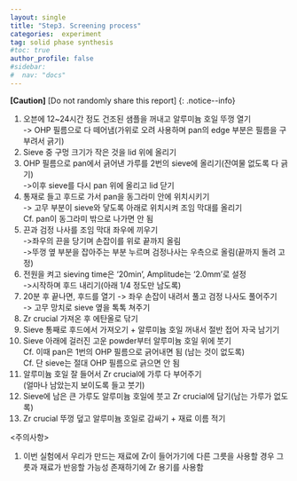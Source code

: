 ```yaml
---
layout: single
title: "Step3. Screening process"
categories:  experiment
tag: solid phase synthesis
#toc: true
author_profile: false
#sidebar:
#  nav: "docs"
---
```


**[Caution]** [Do not randomly share this report]
{: .notice--info}

1. 오븐에 12~24시간 정도 건조된 샘플을 꺼내고 알루미늄 호일 뚜껑 열기<br>
 -> OHP 필름으로 다 떼어냄(가위로 오려 사용하며 pan의 edge 부분은 필름을 구부려서 긁기)<br>
2. Sieve 중 구멍 크기가 작은 것을 lid 위에 올리기<br>
3. OHP 필름으로 pan에서 긁어낸 가루를 2번의 sieve에 올리기(잔여물 없도록 다 긁기)<br>
 ->이후 sieve를 다시 pan 위에 올리고 lid 닫기<br>
4. 통재로 들고 후드로 가서 pan을 동그라미 안에 위치시키기<br>
 -> 고무 부분이 sieve와 닿도록 아래로 위치시켜 조임 막대를 올리기<br>
 Cf. pan이 동그라미 밖으로 나가면 안 됨<br>
5. 끈과 검정 나사를 조임 막대 좌우에 끼우기<br>
 ->좌우의 끈을 당기며 손잡이를 위로 끝까지 올림<br>
 ->뚜껑 옆 부분을 잡아주는 부분 누르며 검정나사는 우측으로 올림(끝까지 돌려 고정)<br>
6. 전원을 켜고 sieving time은 ‘20min’, Amplitude는 ‘2.0mm’로 설정<br>
 ->시작하며 후드 내리기(아래 1/4 정도만 남도록)<br>
7. 20분 후 끝나면, 후드를 열기 -> 좌우 손잡이 내려서 풀고 검정 나사도 풀어주기<br>
 -> 고무 망치로 sieve 옆을 톡톡 쳐주기<br>
8. Zr crucial 가져온 후 에탄올로 닦기<br>
9. Sieve 통째로 후드에서 가져오기 + 알루미늄 호일 꺼내서 절반 접어 자국 남기기<br>
10. Sieve 아래에 걸러진 고운 powder부터 알루미늄 호일 위에 붓기<br>
 Cf. 이때 pan은 1번의 OHP 필름으로 긁어내면 됨 (남는 것이 없도록)<br>
 Cf. 단 sieve는 절대 OHP 필름으로 긁으면 안 됨<br>
11.	알루미늄 호일 잘 들어서 Zr crucial에 가루 다 부어주기<br>
 (얼마나 남았는지 보이도록 들고 붓기)<br>
12.	Sieve에 남은 큰 가루도 알루미늄 호일에 붓고 Zr crucial에 담기(남는 가루가 없도록)<br>
13.	Zr crucial 뚜껑 덮고 알루미늄 호일로 감싸기 + 재료 이름 적기<br>

<주의사항><br>
1. 이번 실험에서 우리가 만드는 재료에 Zr이 들어가기에 다른 그릇을 사용할 경우 그릇과 재료가 반응할 가능성 존재하기에 Zr 용기를 사용함<br>
